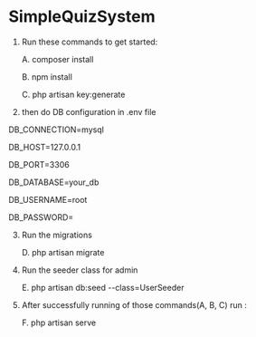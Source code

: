 # SimpleQuizSystem

1. Run these commands to get started: 

    A. composer install

    B. npm install
    
    C. php artisan key:generate

2. then do DB configuration in .env file

DB_CONNECTION=mysql

DB_HOST=127.0.0.1

DB_PORT=3306

DB_DATABASE=your_db

DB_USERNAME=root

DB_PASSWORD=

3. Run the migrations

    D. php artisan migrate

4. Run the seeder class for admin

    E. php artisan db:seed --class=UserSeeder

4. After successfully running of those commands(A, B, C) run :

    F. php artisan serve
    

